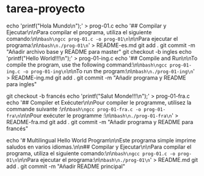 # tarea-proyecto
echo 'printf("Hola Mundo\n");' > prog-01.c
echo '## Compilar y Ejecutar\n\nPara compilar el programa, utiliza el siguiente comando:\n\n```bash\ngcc prog-01.c -o prog-01\n```\n\nPara ejecutar el programa:\n\n```bash\n./prog-01\n```' > README-es.md
git add .
git commit -m "Añadir archivo base y README para master"
git checkout -b ingles
echo 'printf("Hello World!!!\n");' > prog-01-ing.c
echo '## Compile and Run\n\nTo compile the program, use the following command:\n\n```bash\ngcc prog-01-ing.c -o prog-01-ing\n```\n\nTo run the program:\n\n```bash\n./prog-01-ing\n```' > README-ing.md
git add .
git commit -m "Añadir programa y README para ingles"

git checkout -b francés
echo 'printf("Salut Monde!!!\n");' > prog-01-fra.c
echo '## Compiler et Exécuter\n\nPour compiler le programme, utilisez la commande suivante :\n\n```bash\ngcc prog-01-fra.c -o prog-01-fra\n```\n\nPour exécuter le programme :\n\n```bash\n./prog-01-fra\n```' > README-fra.md
git add .
git commit -m "Añadir programa y README para francés"

echo '# Multilingual Hello World Program\n\nEste programa simple imprime saludos en varios idiomas.\n\n## Compilar y Ejecutar\n\nPara compilar el programa, utiliza el siguiente comando:\n\n```bash\ngcc prog-01.c -o prog-01\n```\n\nPara ejecutar el programa:\n\n```bash\n./prog-01\n```' > README.md
git add .
git commit -m "Añadir README principal"

